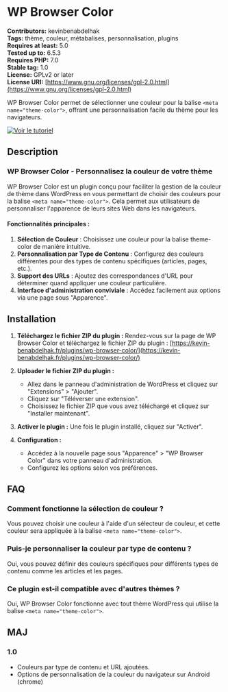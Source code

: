 # WP Browser Color

**Contributors:** kevinbenabdelhak  
**Tags:** thème, couleur, métabalises, personnalisation, plugins  
**Requires at least:** 5.0  
**Tested up to:** 6.5.3  
**Requires PHP:** 7.0  
**Stable tag:** 1.0  
**License:** GPLv2 or later  
**License URI:** [https://www.gnu.org/licenses/gpl-2.0.html](https://www.gnu.org/licenses/gpl-2.0.html)  

WP Browser Color permet de sélectionner une couleur pour la balise `<meta name="theme-color">`, offrant une personnalisation facile du thème pour les navigateurs.

[![Voir le tutoriel](https://img.youtube.com/vi/tI4HjkcDEjE/hqdefault.jpg)](https://www.youtube.com/watch?v=tI4HjkcDEjE)


## Description
### WP Browser Color - Personnalisez la couleur de votre thème

WP Browser Color est un plugin conçu pour faciliter la gestion de la couleur de thème dans WordPress en vous permettant de choisir des couleurs pour la balise `<meta name="theme-color">`. Cela permet aux utilisateurs de personnaliser l'apparence de leurs sites Web dans les navigateurs.

#### Fonctionnalités principales :
1. **Sélection de Couleur** : Choisissez une couleur pour la balise theme-color de manière intuitive.
2. **Personnalisation par Type de Contenu** : Configurez des couleurs différentes pour des types de contenu spécifiques (articles, pages, etc.).
3. **Support des URLs** : Ajoutez des correspondances d'URL pour déterminer quand appliquer une couleur particulière.
4. **Interface d'administration conviviale** : Accédez facilement aux options via une page sous "Apparence".

## Installation
1. **Téléchargez le fichier ZIP du plugin :**
   Rendez-vous sur la page de WP Browser Color et téléchargez le fichier ZIP du plugin : [https://kevin-benabdelhak.fr/plugins/wp-browser-color/](https://kevin-benabdelhak.fr/plugins/wp-browser-color/)

2. **Uploader le fichier ZIP du plugin :**
   - Allez dans le panneau d'administration de WordPress et cliquez sur "Extensions" > "Ajouter".
   - Cliquez sur "Téléverser une extension".
   - Choisissez le fichier ZIP que vous avez téléchargé et cliquez sur "Installer maintenant".

3. **Activer le plugin :**
   Une fois le plugin installé, cliquez sur "Activer".

4. **Configuration :**
   - Accédez à la nouvelle page sous "Apparence" > "WP Browser Color" dans votre panneau d'administration.
   - Configurez les options selon vos préférences.

## FAQ
### Comment fonctionne la sélection de couleur ?
Vous pouvez choisir une couleur à l'aide d'un sélecteur de couleur, et cette couleur sera appliquée à la balise `<meta name="theme-color">`.

### Puis-je personnaliser la couleur par type de contenu ?
Oui, vous pouvez définir des couleurs spécifiques pour différents types de contenu comme les articles et les pages.

### Ce plugin est-il compatible avec d'autres thèmes ?
Oui, WP Browser Color fonctionne avec tout thème WordPress qui utilise la balise `<meta name="theme-color">`.

## MAJ
### 1.0
* Couleurs par type de contenu et URL ajoutées.
* Options de personnalisation de la couleur du navigateur sur Android (chrome)
